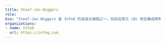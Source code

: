 ```yaml
---
title: Steef-Jan Wiggers
role: 
bio: "Steef-Jan Wiggers 是 InfoQ 的高级云编辑之一，目前在荷兰 i8c 担任集成架构师。他目前的技术专长集中于集成平台实现、Azure DevOps 和 Azure 平台解决方案架构。Steef-Jan 经常在会议和用户组上发表演讲，并为 InfoQ 撰稿。此外，在过去的 14 年里，微软已经将他评为微软 Azure 的 MVP。"
organizations:
- name: InfoQ
  url: https://infoq.com
---
```


